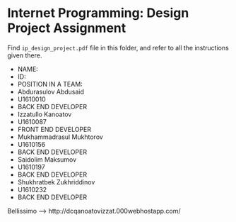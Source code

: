 # Internet Programming: Design Project Assignment

Find `ip_design_project.pdf` file in this folder, and refer to all the instructions given there. 
<ul>
<li>NAME:</li>                     <li>ID:</li>                <li>POSITION IN A TEAM:</li>
<li>Abdurasulov Abdusaid</li>  	  <li>U1610010</li>           <li>BACK END DEVELOPER</li>
<li>Izzatullo Kanoatov</li>        <li>U1610087</li>           <li>FRONT END DEVELOPER</li>
<li>Mukhammadrasul Mukhtorov</li>  <li>U1610156</li>     			 <li>BACK END DEVELOPER</li>
<li>Saidolim Maksumov</li> 		    <li>U1610197</li> 			     <li>BACK END DEVELOPER</li>
<li>Shukhratbek Zukhriddinov</li>  <li>U1610232</li>					 <li>BACK END DEVELOPER</li>
</ul>
<span>Bellissimo --> http://dcqanoatovizzat.000webhostapp.com/<span>
